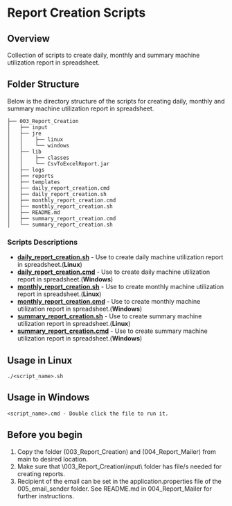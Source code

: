 # Report Creation Scripts

## Overview
Collection of scripts to create daily, monthly and summary machine utilization report in spreadsheet.
## Folder Structure
Below is the directory structure of the scripts for creating daily, monthly and summary machine utilization report in spreadsheet.
``` 
├── 003_Report_Creation
│   ├── input
│   ├── jre
│   │    ├── linux
│   │    └── windows
│   ├── lib
│   │    ├── classes
│   │    └── CsvToExcelReport.jar
│   ├── logs
│   ├── reports
│   ├── templates
│   ├── daily_report_creation.cmd
│   ├── daily_report_creation.sh
│   ├── monthly_report_creation.cmd
│   ├── monthly_report_creation.sh
│   ├── README.md
│   ├── summary_report_creation.cmd
│   └── summary_report_creation.sh

```
### Scripts Descriptions
* **<ins>daily_report_creation.sh</ins>** - Use to create daily machine utilization report in spreadsheet.(**Linux**)
* **<ins>daily_report_creation.cmd</ins>** - Use to create daily machine utilization report in spreadsheet.(**Windows**)
* **<ins>monthly_report_creation.sh</ins>** - Use to create monthly machine utilization report in spreadsheet.(**Linux**)
* **<ins>monthly_report_creation.cmd</ins>** - Use to create monthly machine utilization report in spreadsheet.(**Windows**)
* **<ins>summary_report_creation.sh</ins>** - Use to create summary machine utilization report in spreadsheet.(**Linux**)
* **<ins>summary_report_creation.cmd</ins>** - Use to create summary machine utilization report in spreadsheet.(**Windows**)

## Usage in Linux

    ./<script_name>.sh

## Usage in Windows

    <script_name>.cmd - Double click the file to run it.

## Before you begin

1. Copy the folder (003_Report_Creation) and (004_Report_Mailer) from main to desired location.
2. Make sure that \003_Report_Creation\input\ folder has file/s needed for creating reports.
3. Recipient of the email can be set in the application.properties file of the 005_email_sender folder.
See README.md in 004_Report_Mailer for further instructions.
